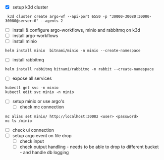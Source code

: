 - [x] setup  k3d cluster
```
 k3d cluster create argo-wf --api-port 6550 -p "30000-30080:30000-30080@server:0" --agents 2 
```
- [ ]  install & configure argo-workflows, minio and rabbitmq on k3d
  - [ ]  install argo-workflows
  - [ ]  install minio
```
helm install minio  bitnami/minio -n minio --create-namespace
```
  - [ ]  install rabbitmq
```
helm install rabbitmq bitnami/rabbitmq -n rabbit --create-namespace
```
  - [ ]  expose all services
```
kubectl get svc -n minio
kubectl edit svc minio -n minio
```
- [ ] setup minio or use argo's
  - [ ] check mc connection 
```
mc alias set minio/ http://localhost:30002 <user> <password>
mc ls /minio 
```
  - [ ] check ui connection
- [ ] setup argo event on file drop
  - [ ]  check input
  - [ ] check output handling - needs to be able to drop to different bucket - and handle db logging